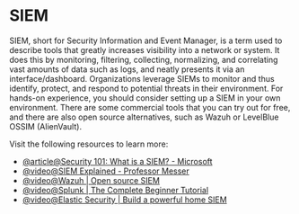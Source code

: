 # SIEM

SIEM, short for Security Information and Event Manager, is a term used to describe tools that greatly increases visibility into a network or system. It does this by monitoring, filtering, collecting, normalizing, and correlating vast amounts of data such as logs, and neatly presents it via an interface/dashboard. Organizations leverage SIEMs to monitor and thus identify, protect, and respond to potential threats in their environment. For hands-on experience, you should consider setting up a SIEM in your own environment. There are some commercial tools that you can try out for free, and there are also open source alternatives, such as Wazuh or LevelBlue OSSIM (AlienVault).

Visit the following resources to learn more:

- [@article@Security 101: What is a SIEM? - Microsoft](https://www.microsoft.com/security/business/security-101/what-is-siem)
- [@video@SIEM Explained - Professor Messer](https://www.youtube.com/watch?v=JEcETdy5WxU)
- [@video@Wazuh | Open source SIEM](https://www.youtube.com/watch?v=3CaG2GI1kn0)
- [@video@Splunk | The Complete Beginner Tutorial](https://www.youtube.com/playlist?list=PLY2f3p7xyMiTUbUo0A_lBFEwj6KdH0nFy)
- [@video@Elastic Security | Build a powerful home SIEM](https://www.youtube.com/watch?v=2XLzMb9oZBI)